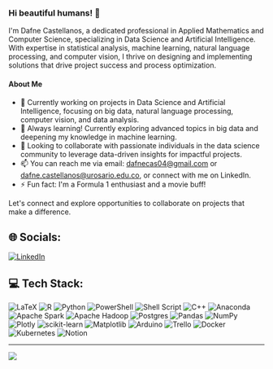 ### Hi beautiful humans! 👋

I'm Dafne Castellanos, a dedicated professional in Applied Mathematics and Computer Science, specializing in Data Science and Artificial Intelligence. With expertise in statistical analysis, machine learning, natural language processing, and computer vision, I thrive on designing and implementing solutions that drive project success and process optimization.

#### About Me
- 🔭 Currently working on projects in Data Science and Artificial Intelligence, focusing on big data, natural language processing, computer vision, and data analysis.
- 🌱 Always learning! Currently exploring advanced topics in big data and deepening my knowledge in machine learning.
- 👯 Looking to collaborate with passionate individuals in the data science community to leverage data-driven insights for impactful projects.
- 📫 You can reach me via email: dafnecas04@gmail.com or dafne.castellanos@urosario.edu.co, or connect with me on LinkedIn.
- ⚡ Fun fact: I'm a Formula 1 enthusiast and a movie buff!

Let's connect and explore opportunities to collaborate on projects that make a difference.

## 🌐 Socials:
[![LinkedIn](https://img.shields.io/badge/LinkedIn-%230077B5.svg?logo=linkedin&logoColor=white)](https://linkedin.com/in/dafne-valeria-castellanos-rosas) 

## 💻 Tech Stack:
![LaTeX](https://img.shields.io/badge/latex-%23008080.svg?style=for-the-badge&logo=latex&logoColor=white) ![R](https://img.shields.io/badge/r-%23276DC3.svg?style=for-the-badge&logo=r&logoColor=white) ![Python](https://img.shields.io/badge/python-3670A0?style=for-the-badge&logo=python&logoColor=ffdd54) ![PowerShell](https://img.shields.io/badge/PowerShell-%235391FE.svg?style=for-the-badge&logo=powershell&logoColor=white) ![Shell Script](https://img.shields.io/badge/shell_script-%23121011.svg?style=for-the-badge&logo=gnu-bash&logoColor=white) ![C++](https://img.shields.io/badge/c++-%2300599C.svg?style=for-the-badge&logo=c%2B%2B&logoColor=white) ![Anaconda](https://img.shields.io/badge/Anaconda-%2344A833.svg?style=for-the-badge&logo=anaconda&logoColor=white) ![Apache Spark](https://img.shields.io/badge/Apache%20Spark-FDEE21?style=for-the-badge&logo=apachespark&logoColor=black) ![Apache Hadoop](https://img.shields.io/badge/Apache%20Hadoop-66CCFF?style=for-the-badge&logo=apachehadoop&logoColor=black) ![Postgres](https://img.shields.io/badge/postgres-%23316192.svg?style=for-the-badge&logo=postgresql&logoColor=white) ![Pandas](https://img.shields.io/badge/pandas-%23150458.svg?style=for-the-badge&logo=pandas&logoColor=white) ![NumPy](https://img.shields.io/badge/numpy-%23013243.svg?style=for-the-badge&logo=numpy&logoColor=white) ![Plotly](https://img.shields.io/badge/Plotly-%233F4F75.svg?style=for-the-badge&logo=plotly&logoColor=white) ![scikit-learn](https://img.shields.io/badge/scikit--learn-%23F7931E.svg?style=for-the-badge&logo=scikit-learn&logoColor=white) ![Matplotlib](https://img.shields.io/badge/Matplotlib-%23ffffff.svg?style=for-the-badge&logo=Matplotlib&logoColor=black) ![Arduino](https://img.shields.io/badge/-Arduino-00979D?style=for-the-badge&logo=Arduino&logoColor=white) ![Trello](https://img.shields.io/badge/Trello-%23026AA7.svg?style=for-the-badge&logo=Trello&logoColor=white) ![Docker](https://img.shields.io/badge/docker-%230db7ed.svg?style=for-the-badge&logo=docker&logoColor=white) ![Kubernetes](https://img.shields.io/badge/kubernetes-%23326ce5.svg?style=for-the-badge&logo=kubernetes&logoColor=white) ![Notion](https://img.shields.io/badge/Notion-%23000000.svg?style=for-the-badge&logo=notion&logoColor=white)

<!--
# 📊 GitHub Stats:
![](https://github-readme-stats.vercel.app/api?username=Dafne-Castellanos&theme=dracula&hide_border=false&include_all_commits=false&count_private=false)<br/>
![](https://github-readme-streak-stats.herokuapp.com/?user=Dafne-Castellanos&theme=dracula&hide_border=false)<br/>
![](https://github-readme-stats.vercel.app/api/top-langs/?username=Dafne-Castellanos&theme=dracula&hide_border=false&include_all_commits=false&count_private=false&layout=compact)  -->


---
[![](https://visitcount.itsvg.in/api?id=Dafne-Castellanos&icon=5&color=10)](https://visitcount.itsvg.in)

<!-- Proudly created with GPRM ( https://gprm.itsvg.in ) -->
